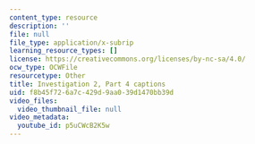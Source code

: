 ```yaml
---
content_type: resource
description: ''
file: null
file_type: application/x-subrip
learning_resource_types: []
license: https://creativecommons.org/licenses/by-nc-sa/4.0/
ocw_type: OCWFile
resourcetype: Other
title: Investigation 2, Part 4 captions
uid: f8b45f72-6a7c-429d-9aa0-39d1470bb39d
video_files:
  video_thumbnail_file: null
video_metadata:
  youtube_id: p5uCWcB2K5w
---
```

